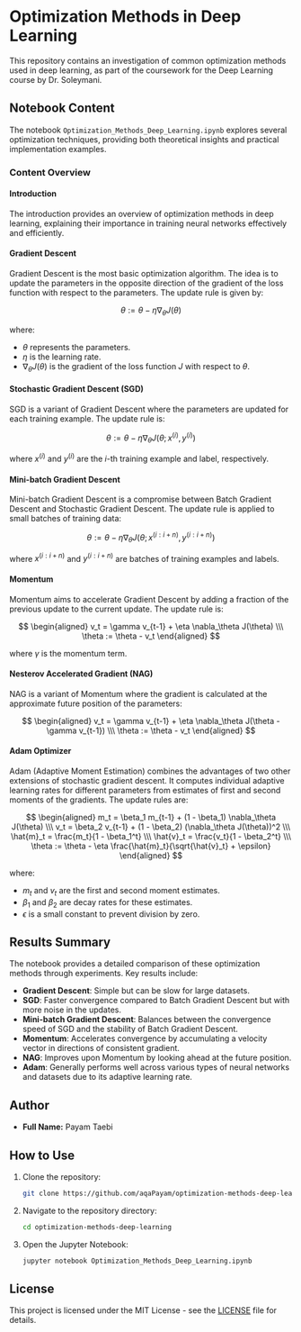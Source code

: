# Optimization Methods in Deep Learning

This repository contains an investigation of common optimization methods used in deep learning, as part of the coursework for the Deep Learning course by Dr. Soleymani.

## Notebook Content

The notebook `Optimization_Methods_Deep_Learning.ipynb` explores several optimization techniques, providing both theoretical insights and practical implementation examples.

### Content Overview

#### Introduction
The introduction provides an overview of optimization methods in deep learning, explaining their importance in training neural networks effectively and efficiently.

#### Gradient Descent
Gradient Descent is the most basic optimization algorithm. The idea is to update the parameters in the opposite direction of the gradient of the loss function with respect to the parameters. The update rule is given by:

$$
\theta := \theta - \eta \nabla_\theta J(\theta)
$$

where:
- $\theta$ represents the parameters.
- $\eta$ is the learning rate.
- $\nabla_\theta J(\theta)$ is the gradient of the loss function $J$ with respect to $\theta$.

#### Stochastic Gradient Descent (SGD)
SGD is a variant of Gradient Descent where the parameters are updated for each training example. The update rule is:

$$
\theta := \theta - \eta \nabla_\theta J(\theta; x^{(i)}, y^{(i)})
$$

where $x^{(i)}$ and $y^{(i)}$ are the $i$-th training example and label, respectively.

#### Mini-batch Gradient Descent
Mini-batch Gradient Descent is a compromise between Batch Gradient Descent and Stochastic Gradient Descent. The update rule is applied to small batches of training data:

$$
\theta := \theta - \eta \nabla_\theta J(\theta; x^{(i:i+n)}, y^{(i:i+n)})
$$

where $x^{(i:i+n)}$ and $y^{(i:i+n)}$ are batches of training examples and labels.

#### Momentum
Momentum aims to accelerate Gradient Descent by adding a fraction of the previous update to the current update. The update rule is:

$$
\begin{aligned}
v_t = \gamma v_{t-1} + \eta \nabla_\theta J(\theta) \\\
\theta := \theta - v_t
\end{aligned}
$$

where $\gamma$ is the momentum term.

#### Nesterov Accelerated Gradient (NAG)
NAG is a variant of Momentum where the gradient is calculated at the approximate future position of the parameters:

$$
\begin{aligned}
v_t = \gamma v_{t-1} + \eta \nabla_\theta J(\theta - \gamma v_{t-1}) \\\
\theta := \theta - v_t
\end{aligned}
$$

#### Adam Optimizer
Adam (Adaptive Moment Estimation) combines the advantages of two other extensions of stochastic gradient descent. It computes individual adaptive learning rates for different parameters from estimates of first and second moments of the gradients. The update rules are:

$$
\begin{aligned}
m_t = \beta_1 m_{t-1} + (1 - \beta_1) \nabla_\theta J(\theta) \\\
v_t = \beta_2 v_{t-1} + (1 - \beta_2) (\nabla_\theta J(\theta))^2 \\\
\hat{m}_t = \frac{m_t}{1 - \beta_1^t} \\\
\hat{v}_t = \frac{v_t}{1 - \beta_2^t} \\\
\theta := \theta - \eta \frac{\hat{m}_t}{\sqrt{\hat{v}_t} + \epsilon}
\end{aligned}
$$

where:
- $m_t$ and $v_t$ are the first and second moment estimates.
- $\beta_1$ and $\beta_2$ are decay rates for these estimates.
- $\epsilon$ is a small constant to prevent division by zero.

## Results Summary

The notebook provides a detailed comparison of these optimization methods through experiments. Key results include:

- **Gradient Descent**: Simple but can be slow for large datasets.
- **SGD**: Faster convergence compared to Batch Gradient Descent but with more noise in the updates.
- **Mini-batch Gradient Descent**: Balances between the convergence speed of SGD and the stability of Batch Gradient Descent.
- **Momentum**: Accelerates convergence by accumulating a velocity vector in directions of consistent gradient.
- **NAG**: Improves upon Momentum by looking ahead at the future position.
- **Adam**: Generally performs well across various types of neural networks and datasets due to its adaptive learning rate.

## Author
- **Full Name:** Payam Taebi 

## How to Use

1. Clone the repository:
    ```sh
    git clone https://github.com/aqaPayam/optimization-methods-deep-learning.git
    ```
2. Navigate to the repository directory:
    ```sh
    cd optimization-methods-deep-learning
    ```
3. Open the Jupyter Notebook:
    ```sh
    jupyter notebook Optimization_Methods_Deep_Learning.ipynb
    ```

## License
This project is licensed under the MIT License - see the [LICENSE](LICENSE) file for details.
